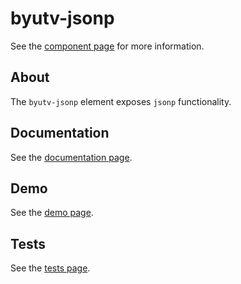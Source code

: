 byutv-jsonp
============

See the [component page](http://coderfin.github.io/byutv-jsonp/) for more information.

## About

The `byutv-jsonp` element exposes `jsonp` functionality.

## Documentation

See the [documentation page](http://coderfin.github.io/byutv-jsonp/).

## Demo

See the [demo page](http://coderfin.github.io/byutv-jsonp/demo.html).

## Tests

See the [tests page](http://coderfin.github.io/byutv-jsonp/test/).